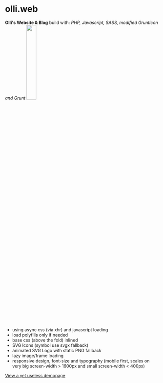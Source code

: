 # olli.web
**Olli's Website &amp; Blog**
build with: *PHP, Javascript, SASS, modified Grunticon and Grunt*
<img src="https://oliver-eifler.github.io/svg/olli-f3.svg" width="25%">
* using async css (via xhr) and javascript loading
* load polyfills only if needed
* base css (above the fold) inlined
* SVG Icons (symbol use svgx fallback)
* animated SVG Logo with static PNG fallback
* lazy image/frame loading
* responsive design, font-size and typography (mobile first, scales on very big screen-width > 1600px and small screen-width < 400px)

<a href="http://tech.oliver-eifler.info">View a yet useless demopage</a>
